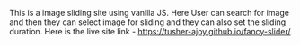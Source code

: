 This is a image sliding site using vanilla JS. Here User can search for image and then they can select image for sliding and they can also set the sliding duration. Here is the live site link - https://tusher-ajoy.github.io/fancy-slider/
